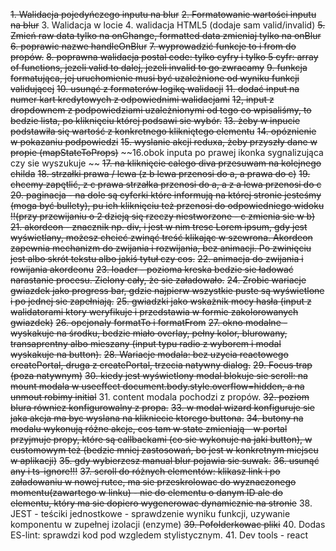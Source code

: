 ~~1. Walidacja pojedyńczego inputu na blur~~
~~2. Formatowanie wartości inputu na blur~~
3. Walidacja w locie
4. walidacja HTML5 (dodaje sam valid/invalid)
~~5. Zmień raw data tylko na onChange, formatted data zmieniaj tylko na onBlur~~
~~6. poprawic nazwe handleOnBlur~~
~~7. wyprowadzić funkcje to i from do propów.~~
~~8. poprawna walidacja postal code: tylko cyfry i tylko 5 cyfr: array of functions, jezeli valid to dalej, jezeli invalid to go zwracamy~~
~~9. funkcja formatująca, jej uruchomienie musi być uzależnione od wyniku funkcji validującej~~
~~10. usunąć z formaterów logikę walidacji~~
~~11. dodać input na numer kart kredytowych z odpowiednimi walidacjami~~
~~12, input z dropdownem z podpowiedziami uzależnionymi od tego co wpisaliśmy, to bedzie lista, po kliknięciu której podsawi sie wybór.~~
~~13. żeby w inpucie podstawiła się wartość z konkretnego klikniętego elementu~~
~~14. opóznienie w pokazaniu podpowiedzi~~
~~15. wyslanie akcji reduxa, żeby przyszły dane w propie (mapStateToProps)~~
~~16.obok inputa po prawej ikonka sygnalizująca czy sie wyszukuje ~~
~~17. na kliknięcie calego diva przesuwam na kolejnego childa~~
~~18. strzałki prawa / lewa (z b lewa przenosi do a, a prawa do c)~~
~~19. chcemy zapętlić, z c prawa strzałka przenosi do a, a z a lewa przenosi do c~~
~~20. paginacja - na dole są cyferki które informują na której stronie jesteśmy (moga być bullety), pu ich kliknięciu też przenosi do odpowiedniego widoku !!(przy przewijaniu o 2 dzieją się rzeczy niestworzone - c zmienia sie w b)~~
~~21. akordeon - znacznik np. div, i jest w nim tresc Lorem ipsum, gdy jest wyświetlany, możesz chcieć zwinąć treść klikając w szewrona. Akordeon zapewnia mechanizm do zwijania i rozwijania, bez animacji. Po zwinięciu jest albo skrót tekstu albo jakiś tytuł czy cos.~~
~~22. animacja do zwijania i rowijania akordeonu~~
~~23. loader - pozioma kreska bedzie sie ładować narastanie procesu. Zielony cały, że sie załadowało.~~
~~24. Zrobic wariacje gwiazdek jako progress bar, gdzie najpierw wszystkie puste są wyświetlone i po jednej sie zapełniają.~~
~~25. gwiadzki jako wskażnik mocy hasła (input z walidatorami ktory weryfikuje i przedstawia w formie zakolorowanych gwiazdek)~~
~~26. opcjonaly formatTo i formatFrom~~
~~27. okno modalne - wyskakuje na środku, bedzie miało overlay, pełny kolor, blurowany, transaprentny albo mieszany (input typu radio z wyborem i modal wyskakuje na button).~~
~~28. Wariacje modala: bez uzycia reactowego createPortal, druga z createPortal, trzecia natywny dialog.~~
~~29.  Focus trap (poza natywnym)~~
~~30. kiedy jest wyświetlony modal blokuje sie scroll: na mount modala w useeffect document.body.style.overflow=hidden, a na unmout robimy initial~~
31. content modala pochodzi z propów.
~~32. poziom blura równiez konfigurowalny z propa.~~
~~33. w modal wizard konfiguruje sie jaka akcja ma byc wyslana na klikniecie ktorego buttona.~~
~~34. butony na modalu wykonują różne akcje, cos tam w state zmieniają - w portal przyjmuje propy, które są callbackami (co sie wykonuje na jaki button),   w customowym też (bedzie mniej zastosowań, bo jest w konkretnym miejscu w aplikacji)~~
~~35. gdy wybierzesz manual blur pojawia sie suwak.~~
~~36. usunąć any i ts-ignore!!!~~
~~37. scroll do różnych elementów: klikasz link i po załadowaniu w nowej rutce, ma sie przeskrolowac do wyznaczonego momentu(zawartego w linku) - nie do elementu o danym ID ale do elementu, który ma sie dopiero wygenerowac dynamicznie na stronie~~
38. JEST - teściki jednostkowe - sprawdzenie wyniku funkcji, uzywanie komponentu w zupełnej izolacji (enzyme)
~~39. Pofolderkowac pliki~~
40. Dodas ES-lint: sprawdzi kod pod wzgledem stylistycznym.
41. Dev tools - react
